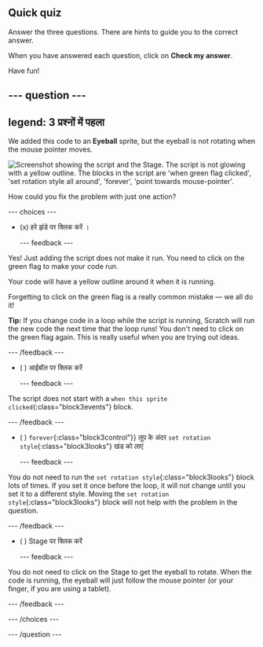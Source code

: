 ## Quick quiz

Answer the three questions. There are hints to guide you to the correct answer.

When you have answered each question, click on **Check my answer**.

Have fun!

--- question ---
---
legend: 3 प्रश्नों में पहला
---

We added this code to an **Eyeball** sprite, but the eyeball is not rotating when the mouse pointer moves.

![Screenshot showing the script and the Stage. The script is not glowing with a yellow outline. The blocks in the script are 'when green flag clicked', 'set rotation style all around', 'forever', 'point towards mouse-pointer'.](images/code-not-running.png)

How could you fix the problem with just one action?

--- choices ---

- (x) हरे झंडे पर क्लिक करें ।

  --- feedback ---

Yes! Just adding the script does not make it run. You need to click on the green flag to make your code run.

Your code will have a yellow outline around it when it is running.

Forgetting to click on the green flag is a really common mistake — we all do it!

**Tip:** If you change code in a loop while the script is running, Scratch will run the new code the next time that the loop runs! You don't need to click on the green flag again. This is really useful when you are trying out ideas.

  --- /feedback ---

- ( ) आईबॉल पर क्लिक करें

  --- feedback ---

The script does not start with a `when this sprite clicked`{:class="block3events"} block.

  --- /feedback ---

- ( ) `forever`{:class="block3control"}} लूप के अंदर `set rotation style`{:class="block3looks"} खंड को लाएं

  --- feedback ---

You do not need to run the `set rotation style`{:class="block3looks"} block lots of times. If you set it once before the loop, it will not change until you set it to a different style. Moving the `set rotation style`{:class="block3looks"} block will not help with the problem in the question.

  --- /feedback ---

- ( ) Stage पर क्लिक करें

  --- feedback ---

You do not need to click on the Stage to get the eyeball to rotate. When the code is running, the eyeball will just follow the mouse pointer (or your finger, if you are using a tablet).

  --- /feedback ---

--- /choices ---

--- /question ---
